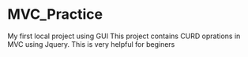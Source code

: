 # MVC_Practice
My first local project using GUI
This project contains CURD oprations in MVC using Jquery.
This is very helpful for beginers
